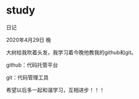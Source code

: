 # study
日记

2020年4月29日 晚

大树给我吹着头发，我学习着今晚他教我的github和git。

github：代码托管平台

git：代码管理工具

希望以后多一起和谐学习，互相进步！！！
